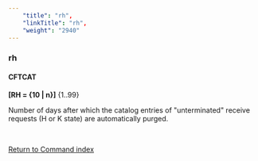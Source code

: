 ```yaml
---
    "title": "rh",
    "linkTitle": "rh",
    "weight": "2940"
---
```

<span id="rh"></span>

### rh

#### CFTCAT

**[RH = {<span class="underline">10</span> &#124; n}]** {1..99}

Number of days after which the catalog entries of "unterminated"
receive requests (H or K state) are automatically purged.

 

[Return to Command index](../../)
